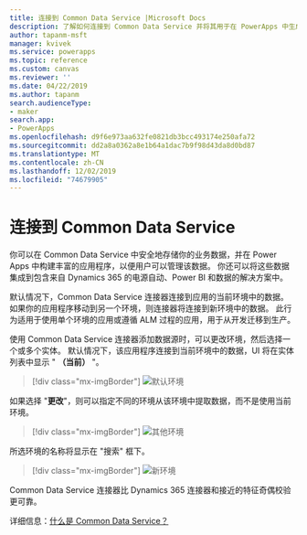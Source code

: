 ```yaml
---
title: 连接到 Common Data Service |Microsoft Docs
description: 了解如何连接到 Common Data Service 并将其用于在 PowerApps 中生成应用程序。
author: tapanm-msft
manager: kvivek
ms.service: powerapps
ms.topic: reference
ms.custom: canvas
ms.reviewer: ''
ms.date: 04/22/2019
ms.author: tapanm
search.audienceType:
- maker
search.app:
- PowerApps
ms.openlocfilehash: d9f6e973aa632fe0821db3bcc493174e250afa72
ms.sourcegitcommit: dd2a8a0362a8e1b64a1dac7b9f98d43da8d0bd87
ms.translationtype: MT
ms.contentlocale: zh-CN
ms.lasthandoff: 12/02/2019
ms.locfileid: "74679905"
---
```

# <a name="connect-to-common-data-service"></a>连接到 Common Data Service

你可以在 Common Data Service 中安全地存储你的业务数据，并在 Power Apps 中构建丰富的应用程序，以便用户可以管理该数据。 你还可以将这些数据集成到包含来自 Dynamics 365 的电源自动、Power BI 和数据的解决方案中。

默认情况下，Common Data Service 连接器连接到应用的当前环境中的数据。 如果你的应用程序移动到另一个环境，则连接器将连接到新环境中的数据。 此行为适用于使用单个环境的应用或遵循 ALM 过程的应用，用于从开发迁移到生产。

使用 Common Data Service 连接器添加数据源时，可以更改环境，然后选择一个或多个实体。 默认情况下，该应用程序连接到当前环境中的数据，UI 将在实体列表中显示 " **（当前）** "。

> [!div class="mx-imgBorder"]
> ![默认环境](media/connection-common-data-service/common-data-service-connection-change-environment.png)

如果选择 "**更改**"，则可以指定不同的环境从该环境中提取数据，而不是使用当前环境。

> [!div class="mx-imgBorder"]
> ![其他环境](media/connection-common-data-service/common-data-service-connection-select-environment.png)

所选环境的名称将显示在 "搜索" 框下。

> [!div class="mx-imgBorder"]
> ![新环境](media/connection-common-data-service/common-data-service-connection-after-change-environment.png)

Common Data Service 连接器比 Dynamics 365 连接器和接近的特征奇偶校验更可靠。

详细信息：[什么是 Common Data Service？](../../common-data-service/data-platform-intro.md)

